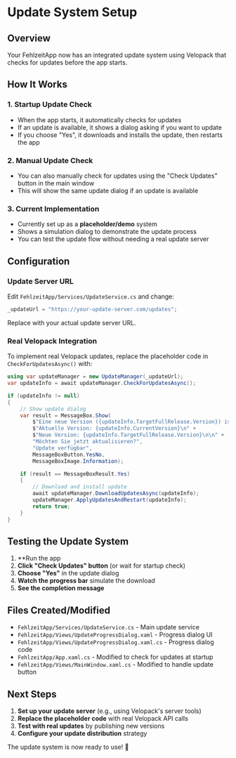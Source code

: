 # Update System Setup

## Overview
Your FehlzeitApp now has an integrated update system using Velopack that checks for updates before the app starts.

## How It Works

### 1. **Startup Update Check**
- When the app starts, it automatically checks for updates
- If an update is available, it shows a dialog asking if you want to update
- If you choose "Yes", it downloads and installs the update, then restarts the app

### 2. **Manual Update Check**
- You can also manually check for updates using the "Check Updates" button in the main window
- This will show the same update dialog if an update is available

### 3. **Current Implementation**
- Currently set up as a **placeholder/demo** system
- Shows a simulation dialog to demonstrate the update process
- You can test the update flow without needing a real update server

## Configuration

### Update Server URL
Edit `FehlzeitApp/Services/UpdateService.cs` and change:
```csharp
_updateUrl = "https://your-update-server.com/updates";
```
Replace with your actual update server URL.

### Real Velopack Integration
To implement real Velopack updates, replace the placeholder code in `CheckForUpdatesAsync()` with:

```csharp
using var updateManager = new UpdateManager(_updateUrl);
var updateInfo = await updateManager.CheckForUpdatesAsync();

if (updateInfo != null)
{
    // Show update dialog
    var result = MessageBox.Show(
        $"Eine neue Version ({updateInfo.TargetFullRelease.Version}) ist verfügbar!\n\n" +
        $"Aktuelle Version: {updateInfo.CurrentVersion}\n" +
        $"Neue Version: {updateInfo.TargetFullRelease.Version}\n\n" +
        "Möchten Sie jetzt aktualisieren?",
        "Update verfügbar",
        MessageBoxButton.YesNo,
        MessageBoxImage.Information);

    if (result == MessageBoxResult.Yes)
    {
        // Download and install update
        await updateManager.DownloadUpdatesAsync(updateInfo);
        updateManager.ApplyUpdatesAndRestart(updateInfo);
        return true;
    }
}
```

## Testing the Update System

1. **Run the app
2. **Click "Check Updates" button** (or wait for startup check)
3. **Choose "Yes"** in the update dialog
4. **Watch the progress bar** simulate the download
5. **See the completion message**

## Files Created/Modified

- `FehlzeitApp/Services/UpdateService.cs` - Main update service
- `FehlzeitApp/Views/UpdateProgressDialog.xaml` - Progress dialog UI
- `FehlzeitApp/Views/UpdateProgressDialog.xaml.cs` - Progress dialog code
- `FehlzeitApp/App.xaml.cs` - Modified to check for updates at startup
- `FehlzeitApp/Views/MainWindow.xaml.cs` - Modified to handle update button

## Next Steps

1. **Set up your update server** (e.g., using Velopack's server tools)
2. **Replace the placeholder code** with real Velopack API calls
3. **Test with real updates** by publishing new versions
4. **Configure your update distribution** strategy

The update system is now ready to use! 🚀
